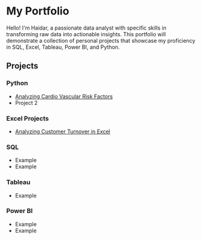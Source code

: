 # My Portfolio

Hello! I'm Haidar, a passionate data analyst with specific skills in transforming raw data into actionable insights. This portfolio will demonstrate a collection of personal projects that showcase my proficiency in SQL, Excel, Tableau, Power BI, and Python. 

## Projects

### Python
- [Analyzing Cardio Vascular Risk Factors](https://nbviewer.org/github/haidar-qayum/PythonProject1/blob/main/CardiovascularProject.ipynb)
- Project 2

### Excel Projects
- [Analyzing Customer Turnover in Excel](https://github.com/YourUsername/Customer-Turnover-Analysis)

### SQL 
- Example
- Example

### Tableau
- Example

### Power BI
- Example
- Example
